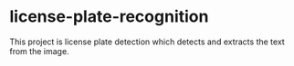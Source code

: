 # license-plate-recognition
This project is license plate detection which detects and extracts the text from the image.
